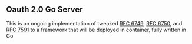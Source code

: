 ## Oauth 2.0 Go Server
This is an ongoing implementation of tweaked [RFC 6749](https://datatracker.ietf.org/doc/html/rfc6749), [RFC 6750](https://datatracker.ietf.org/doc/html/rfc6750), and [RFC 7591](https://datatracker.ietf.org/doc/html/rfc7591) to a framework that will be deployed in container, fully written in Go 
